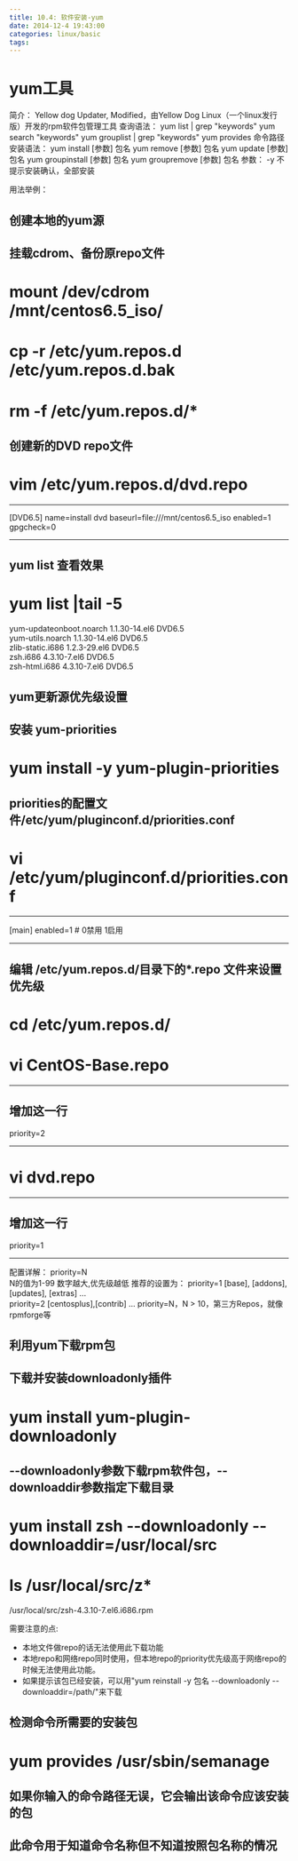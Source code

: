```yaml
---
title: 10.4: 软件安装-yum
date: 2014-12-4 19:43:00
categories: linux/basic
tags:
---
```

 
yum工具
================================================
简介：
Yellow dog Updater, Modified，由Yellow Dog Linux（一个linux发行版）开发的rpm软件包管理工具
查询语法：
yum list | grep "keywords"
yum search "keywords"
yum grouplist | grep "keywords"
yum provides 命令路径
安装语法：
yum install [参数] 包名
yum remove  [参数] 包名
yum update [参数] 包名
yum groupinstall [参数] 包名
yum groupremove [参数] 包名
参数：
-y 不提示安装确认，全部安装
 
用法举例：
## 创建本地的yum源
 
 
## 挂载cdrom、备份原repo文件
 
# mount /dev/cdrom /mnt/centos6.5_iso/
# cp -r /etc/yum.repos.d /etc/yum.repos.d.bak
# rm -f /etc/yum.repos.d/*
 
 
## 创建新的DVD repo文件
 
# vim /etc/yum.repos.d/dvd.repo
*************************************
[DVD6.5]
name=install dvd
baseurl=file:///mnt/centos6.5_iso
enabled=1
gpgcheck=0
************************************
 
 
## yum list 查看效果
 
# yum list |tail -5
yum-updateonboot.noarch            1.1.30-14.el6               DVD6.5   
yum-utils.noarch                   1.1.30-14.el6               DVD6.5   
zlib-static.i686                   1.2.3-29.el6                DVD6.5   
zsh.i686                           4.3.10-7.el6                DVD6.5   
zsh-html.i686                      4.3.10-7.el6                DVD6.5  
## yum更新源优先级设置
 
 
## 安装 yum-priorities
 
# yum install -y yum-plugin-priorities
 
 
## priorities的配置文件/etc/yum/pluginconf.d/priorities.conf
 
# vi /etc/yum/pluginconf.d/priorities.conf
*****************************************
[main]
enabled=1   # 0禁用 1启用
*****************************************
 
 
## 编辑 /etc/yum.repos.d/目录下的*.repo 文件来设置优先级
 
# cd /etc/yum.repos.d/
# vi CentOS-Base.repo 
*********************************
## 增加这一行
priority=2     
*********************************
# vi dvd.repo 
*********************************
## 增加这一行
priority=1     
*********************************
 
 
配置详解：
priority=N   
N的值为1-99
数字越大,优先级越低 
推荐的设置为：
priority=1 [base], [addons], [updates], [extras] ...  
priority=2 [centosplus],[contrib] ... 
priority=N，N > 10，第三方Repos，就像rpmforge等 
## 利用yum下载rpm包
 
 
## 下载并安装downloadonly插件
 
# yum install yum-plugin-downloadonly
 
 
## --downloadonly参数下载rpm软件包，--downloaddir参数指定下载目录
 
# yum install zsh --downloadonly --downloaddir=/usr/local/src
# ls /usr/local/src/z*
/usr/local/src/zsh-4.3.10-7.el6.i686.rpm
 
需要注意的点:
* 本地文件做repo的话无法使用此下载功能
* 本地repo和网络repo同时使用，但本地repo的priority优先级高于网络repo的时候无法使用此功能。
* 如果提示该包已经安装，可以用"yum reinstall -y 包名 --downloadonly --downloaddir=/path/"来下载 
## 检测命令所需要的安装包
# yum provides /usr/sbin/semanage
 
## 如果你输入的命令路径无误，它会输出该命令应该安装的包
## 此命令用于知道命令名称但不知道按照包名称的情况
